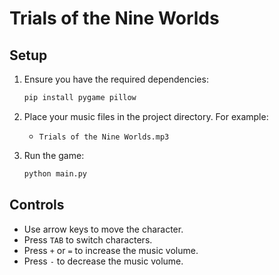 # Trials of the Nine Worlds

## Setup

1. Ensure you have the required dependencies:
    ```sh
    pip install pygame pillow
    ```

2. Place your music files in the project directory. For example:
    - `Trials of the Nine Worlds.mp3`

3. Run the game:
    ```sh
    python main.py
    ```

## Controls

- Use arrow keys to move the character.
- Press `TAB` to switch characters.
- Press `+` or `=` to increase the music volume.
- Press `-` to decrease the music volume.
